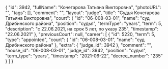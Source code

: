 {
    "id": 3942,
    "fullName": "Кочегарова Татьяна Викторовна",
    "photoURL": "",
    "tags": [],
    "comment": "",
    "layout": "judge",
    "title": "Судья Кочегарова Татьяна Викторовна",
    "court": {
        "id": "06-008-03-01",
        "name": "суд Дрибинского района",
        "position": "судья",
        "termType": "years",
        "term": 5,
        "description": "c 22.06.2021, на срок 5 лет, по указу 235",
        "timestamp": "22.06.2021"
    },
    "previousCourt": null,
    "career": [
        {
            "id": 5220,
            "term": 5,
            "type": "appointed",
            "court": {
                "id": "06-008-03-01",
                "name": "суд Дрибинского района"
            },
            "extra": {
                "judge_id": 3942
            },
            "comment": "",
            "house_id": "06-008-03-01",
            "judge_id": 3942,
            "position": "судья",
            "term_type": "years",
            "timestamp": "2021-06-22",
            "decree_number": "235"
        }
    ]
}